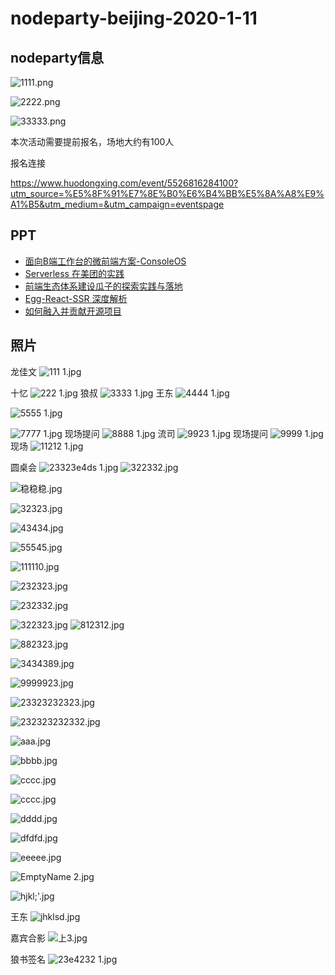 # nodeparty-beijing-2020-1-11


## nodeparty信息
![1111.png](//static.cnodejs.org/Fsqzwb41k7ivzIJn810EEwPQ_2it)


![2222.png](//static.cnodejs.org/Fu_XCoMAB8uUlFYPGWQ3ncssCb8t)


![33333.png](//static.cnodejs.org/Fge-hr_LF_guf0BbwQ9xmi0unnNi)



本次活动需要提前报名，场地大约有100人


报名连接

https://www.huodongxing.com/event/5526816284100?utm_source=%E5%8F%91%E7%8E%B0%E6%B4%BB%E5%8A%A8%E9%A1%B5&utm_medium=&utm_campaign=eventspage


## PPT

- [⾯向B端⼯作台的微前端⽅案-ConsoleOS](./1.pdf)
- [Serverless 在美团的实践](./2.pdf)
- [前端生态体系建设瓜子的探索实践与落地](./3.pdf)
- [Egg-React-SSR 深度解析](./4.pdf)
- [如何融入并贡献开源项目](./5.ppt)

## 照片

龙佳文
![111 1.jpg](//static.cnodejs.org/Fg4dIjPNKksKiOMmyIgGMEg1087O)

十忆
![222 1.jpg](//static.cnodejs.org/Fs9J2dxbgickUDOzM7Vwuxd7HVKF)
狼叔
![3333 1.jpg](//static.cnodejs.org/Fhc9AmVNEbqAdmxOUTYwIN7XdYU_)
王东
![4444 1.jpg](//static.cnodejs.org/FssLOS3hMlVq658eD_yb3CJpeW8C)

![5555 1.jpg](//static.cnodejs.org/Fsuj39b-PoVOS65vAoVgFqbR9m8Q)

![7777 1.jpg](//static.cnodejs.org/FiTD21bRAzZZbpCueJRk7Uq-Ik7i)
现场提问
![8888 1.jpg](//static.cnodejs.org/Fm6ssdq_P6JNaftwAZ_AyiXtVIxb)
流司
![9923 1.jpg](//static.cnodejs.org/FoqgjwSNssTlJ1ufnowc1jxx_imR)
现场提问
![9999 1.jpg](//static.cnodejs.org/FplNNONJOacRNbvnvc7EBl1sgN8U)
现场
![11212 1.jpg](//static.cnodejs.org/Fl--jBm9nfRCmNPCvL92TrlkvdGT)

圆桌会
![23323e4ds 1.jpg](//static.cnodejs.org/Fq7xH6d9K1bor6ixUFY1AEO4d8GU)
![322332.jpg](//static.cnodejs.org/FulUvueqoTJ8nIGlOgJTD1JFGDPA)

![稳稳稳.jpg](//static.cnodejs.org/Ftw6oRg8G-eeqQ2SLrwiaj671sMF)

![32323.jpg](//static.cnodejs.org/FozWsIovHilxYBlJ-I8LmYW-gNhi)

![43434.jpg](//static.cnodejs.org/Fvhek3xeqE4afj41AuB5Vuj7MwSr)

![55545.jpg](//static.cnodejs.org/FvM4WhrhpkRT9sZ3CxsbGy8OX7bH)

![111110.jpg](//static.cnodejs.org/Fh7MgA9zXpT3Gc-1UfXsd3o8FB6F)

![232323.jpg](//static.cnodejs.org/Fr6oow-uHpFkkoVo2xIaw3Xm-gdI)

![232332.jpg](//static.cnodejs.org/Fl3A1Ijt8IeE9XHT9DNNUM_I0OkB)

![322323.jpg](//static.cnodejs.org/FobbWO7B2JwwszK80ZpJT8Pl6f0Y)
![812312.jpg](//static.cnodejs.org/Fr7qQvzHT6pLInnX9m6JeFZEjKYC)

![882323.jpg](//static.cnodejs.org/FinFnUdjTZjt2DAdjC5H-DsYZ4Fa)

![3434389.jpg](//static.cnodejs.org/Fq-nKPQt4JeiBZAQKft6vW49pGiB)

![9999923.jpg](//static.cnodejs.org/FuAt3QuZ-Y9E21EMrkn05JAcPLsf)

![23323232323.jpg](//static.cnodejs.org/FkpIr82doXBBk7VH1aGM6zD16qZ-)

![232323232332.jpg](//static.cnodejs.org/FiKYZ46Ilm5OVT_Tunhmga8x-vrr)

![aaa.jpg](//static.cnodejs.org/FqOE05r204gsYDWp-m9p04Vf1ME_)

![bbbb.jpg](//static.cnodejs.org/FmRRAzINYs-j5hF-n7-LZKscD23e)

![cccc.jpg](//static.cnodejs.org/FjIIelIuczqPkJjWSKC5wEtv3uzD)

![cccc.jpg](//static.cnodejs.org/FjIIelIuczqPkJjWSKC5wEtv3uzD)

![dddd.jpg](//static.cnodejs.org/FtponmJNP2UD0qemwD_1vBBa0ibK)

![dfdfd.jpg](//static.cnodejs.org/Fv0LVdt1X6RizMg5gp2CerH1pIMH)

![eeeee.jpg](//static.cnodejs.org/Fgw6rAtxlJg9fWLlQNM4gwozWlVj)

![EmptyName 2.jpg](//static.cnodejs.org/FlnX4CFVmxrFQXmNWYQuwt6Ar4Et)

![hjkl;'.jpg](//static.cnodejs.org/FnnoaFaMof3IxOR9sWJIj6jrjcPx)

王东
![jhklsd.jpg](//static.cnodejs.org/FhNqWIas9yk1XuYvNHtijUzB40BK)

嘉宾合影
![上3.jpg](//static.cnodejs.org/FvKMqpc7UZhVeRKXUNvtY8FuBAEh)


狼书签名
![23e4232 1.jpg](//static.cnodejs.org/FgxEWL85ZMEA8qpVakAvvSUWEmVd)

